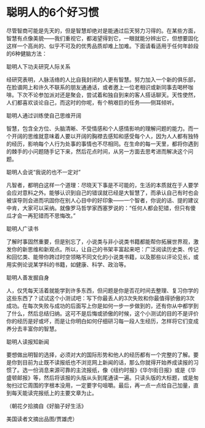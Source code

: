 # 聪明人的6个好习惯

尽管智商可能是先天的，但是智慧却绝对是能通过后天努力习得的。在某些方面，智慧有点像美貌——我们重视它，都渴望得到它，一眼就能分辨出它，但想要固化这样一个高尚的、似乎不可及的优秀品质却难上加难。下面请看适用于任何年龄段的6种健脑方法：

聪明人下功夫研究人际关系

经研究表明，人脉活络的人比自我封闭的人更有智慧。努力加入一个新的俱乐部，在脸谱网上和许久不联系的朋友通通话，或者邀上一位老相识或新同事去喝杯咖啡。下次不论参加派对还是聚会，尝试着和独自到来的客人搭话聊天。天性使然，人们都喜欢谈论自己，而这时的你呢，有个稍艰巨的任务——侧耳倾听。

聪明人通过训练使自己思维开阔

智慧，包含全方位、头脑清晰、不受情感和个人感情影响的理解问题的能力。而一个开阔的思维就意味着人要以开阔的胸襟去感知和感受每个人，因为人人都有独特的经历，影响每个人行为处事的事情也不尽相同。在生命的每一天里，都将你遇到的棘手的小问题随手记下来，然后花点时间，从另一方面去思考进而解决这个问题。

聪明人会说“我说的也不一定对”

凡智者，都明白这样一个道理：尽晓天下事是不可能的，生活的本质就在于人要学会应对意料之外。能够认识到自己的错误就已经是大智慧了，而承认自己有时也会被误导则会进而巩固你在别人心目中的好印象——一个智者，你说的话、提的建议中肯，大家可以采纳。就像罗马哲学家西塞罗说的：“任何人都会犯错，但只有傻瓜才会一再犯错而不思悔改。”

聪明人广读书

了解时事固然重要，但是别忘了，小说类与非小说类书籍都能帮你拓展世界观，激发你的新思维和新观点。所以，让自己的书架丰富起来吧：广泛阅读历史类、传记和回忆类、能带你跨过时空领略不同文化的小说类书籍，以及那些以评论见长，或用实例论说某学科的书籍，如健康、科学、政治等。

聪明人善发掘自身

人，仅凭每天活着就能学到许多东西，但问题是你是否花时间去整理、复习你学的这些东西了？试试这个小测试吧：写下你最丢人的3次失败和你最值得骄傲的3次成功。在每次失败与成功的后面写上你是如何一步一步做到的，还有你从中都学到了什么，然后总结归纳。这可不是后悔或骄傲的时候，这个小测试的目的不是评价你的经历是好或坏，而是让你明白如何仔细研习每一段人生经历，怎样将它们变成养分去丰富你的智慧。

聪明人读报知新闻

要想做出明智的选择，必须对大的国际形势和他人的经历都有一个完整的了解。要是你到目前为止既不读报纸也不浏览网上新闻的话，那么你就得开始养成读报的习惯了。选一份消息来源可靠的主流报纸，像《纽约时报》《华尔街日报》或是《华盛顿邮报》等，然后将该报的头版从头到尾通读一遍。只读头版的大标题，或是匆匆扫过它周围的字根本没用，一定要字句咀嚼。最后，再一点一点给自己加量，直到每天能读完报纸上的主要文章为止。

（朝花夕拾摘自《好脑子好生活》

美国读者文摘出品图/贾雄虎）
